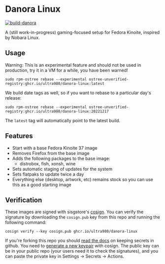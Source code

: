 # Danora Linux

[![build-danora](https://github.com/ultra980/danora-linux/actions/workflows/build.yml/badge.svg)](https://github.com/ultra980/danora-linux/actions/workflows/build.yml)

A (still work-in-progress) gaming-focused setup for Fedora Kinoite, inspired by Nobara Linux.

## Usage

Warning: This is an experimental feature and should not be used in production, try it in a VM for a while, you have been warned!

    sudo rpm-ostree rebase --experimental ostree-unverified-registry:ghcr.io/ultra980/danora-linux:latest
    
We build date tags as well, so if you want to rebase to a particular day's release:
  
    sudo rpm-ostree rebase --experimental ostree-unverified-registry:ghcr.io/ultra980/danora-linux:20221217 

The `latest` tag will automatically point to the latest build. 

## Features

- Start with a base Fedora Kinoite 37 image
- Removes Firefox from the base image
- Adds the following packages to the base image:
  - distrobox, fish, xonsh, wine 
- Sets automatic staging of updates for the system
- Sets flatpaks to update twice a day
- Everything else (desktop, artwork, etc) remains stock so you can use this as a good starting image

  
## Verification

These images are signed with sisgstore's [cosign](https://docs.sigstore.dev/cosign/overview/). You can verify the signature by downloading the `cosign.pub` key from this repo and running the following command:

    cosign verify --key cosign.pub ghcr.io/ultra980/danora-linux
    
If you're forking this repo you should [read the docs](https://docs.github.com/en/actions/security-guides/encrypted-secrets) on keeping secrets in github. You need to [generate a new keypair](https://docs.sigstore.dev/cosign/overview/) with cosign. The public key can be in your public repo (your users need it to check the signatures), and you can paste the private key in Settings -> Secrets -> Actions. 

